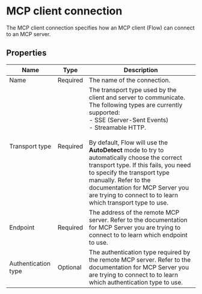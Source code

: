 # MCP client connection

The MCP client connection specifies how an MCP client (Flow) can connect to an MCP server. 

## Properties
| Name            | Type       | Description                            |
| ----------------|------------|----------------------------------------|
| Name            | Required   | The name of the connection.            |
| Transport type  | Required   | The transport type used by the client and server to communicate. <br/>The following types are currently supported:<br/> - SSE (Server-Sent Events)<br/> - Streamable HTTP. <br/><br/>By default, Flow will use the **AutoDetect** mode to try to automatically choose the correct transport type. If this fails, you need to specify the transport type manually. Refer to the documentation for MCP Server you are trying to connect to to learn which transport type to use. |
| Endpoint        | Required   | The address of the remote MCP server. Refer to the documentation for MCP Server you are trying to connect to to learn which endpoint to use.|
| Authentication type  | Optional   | The authentication type required by the remote MCP server. Refer to the documentation for MCP Server you are trying to connect to to learn which authentication type to use.| 